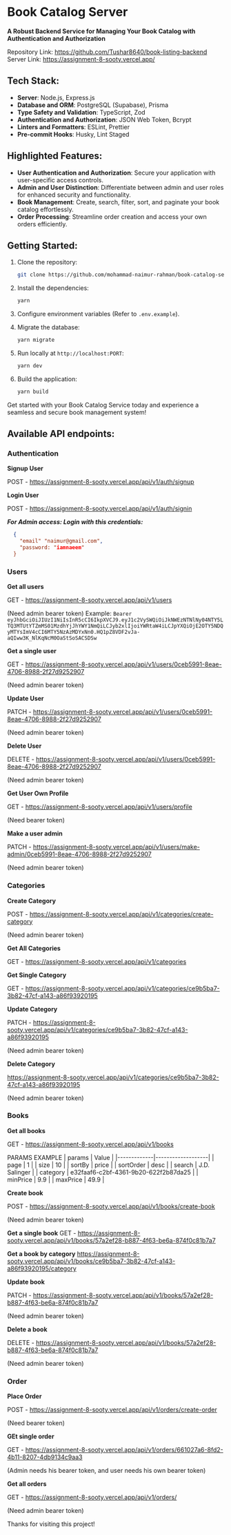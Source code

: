 # Book Catalog Server

**A Robust Backend Service for Managing Your Book Catalog with Authentication and Authorization**

Repository Link: https://github.com/Tushar8640/book-listing-backend
Server Link: https://assignment-8-sooty.vercel.app/

## Tech Stack:

- **Server**: Node.js, Express.js
- **Database and ORM**: PostgreSQL (Supabase), Prisma
- **Type Safety and Validation**: TypeScript, Zod
- **Authentication and Authorization**: JSON Web Token, Bcrypt
- **Linters and Formatters**: ESLint, Prettier
- **Pre-commit Hooks**: Husky, Lint Staged

## Highlighted Features:

- **User Authentication and Authorization**: Secure your application with user-specific access controls.
- **Admin and User Distinction**: Differentiate between admin and user roles for enhanced security and functionality.
- **Book Management**: Create, search, filter, sort, and paginate your book catalog effortlessly.
- **Order Processing**: Streamline order creation and access your own orders efficiently.

## Getting Started:

1. Clone the repository:

   ```bash
   git clone https://github.com/mohammad-naimur-rahman/book-catalog-service
   ```

2. Install the dependencies:

   ```bash
   yarn
   ```

3. Configure environment variables (Refer to `.env.example`).

4. Migrate the database:

   ```bash
   yarn migrate
   ```

5. Run locally at `http://localhost:PORT`:

   ```bash
   yarn dev
   ```

6. Build the application:

   ```bash
   yarn build
   ```

Get started with your Book Catalog Service today and experience a seamless and secure book management system!


## Available API endpoints:

### Authentication

**Signup User**

POST - https://assignment-8-sooty.vercel.app/api/v1/auth/signup

**Login User**

POST - https://assignment-8-sooty.vercel.app/api/v1/auth/signin

**_For Admin access: Login with this credentials:_**

```json
  {
    "email" "naimur@gmail.com",
    "password: "iamnaeem"
  }
```

### Users

**Get all users**

GET - https://assignment-8-sooty.vercel.app/api/v1/users

(Need admin bearer token)
Example: `Bearer eyJhbGciOiJIUzI1NiIsInR5cCI6IkpXVCJ9.eyJ1c2VySWQiOiJkNWEzNTNlNy04NTY5LTQ3MTUtYTZmMS01MzdhYjJhYWY1NmQiLCJyb2xlIjoiYWRtaW4iLCJpYXQiOjE2OTY5NDQyMTYsImV4cCI6MTY5NzAzMDYxNn0.HQ1pZ8VDF2vJa-aQIww3K_NlKqNcM0OaStSoSACSDSw`

**Get a single user**

GET - https://assignment-8-sooty.vercel.app/api/v1/users/0ceb5991-8eae-4706-8988-2f27d9252907

(Need admin bearer token)

**Update User**

PATCH - https://assignment-8-sooty.vercel.app/api/v1/users/0ceb5991-8eae-4706-8988-2f27d9252907

(Need admin bearer token)

**Delete User**

DELETE - https://assignment-8-sooty.vercel.app/api/v1/users/0ceb5991-8eae-4706-8988-2f27d9252907

(Need admin bearer token)

**Get User Own Profile**

GET - https://assignment-8-sooty.vercel.app/api/v1/users/profile

(Need bearer token)

**Make a user admin**

PATCH - https://assignment-8-sooty.vercel.app/api/v1/users/make-admin/0ceb5991-8eae-4706-8988-2f27d9252907

(Need admin bearer token)

### Categories

**Create Category**

POST - https://assignment-8-sooty.vercel.app/api/v1/categories/create-category

(Need admin bearer token)

**Get All Categories**

GET - https://assignment-8-sooty.vercel.app/api/v1/categories

**Get Single Category**

GET - https://assignment-8-sooty.vercel.app/api/v1/categories/ce9b5ba7-3b82-47cf-a143-a86f93920195

**Update Category**

PATCH - https://assignment-8-sooty.vercel.app/api/v1/categories/ce9b5ba7-3b82-47cf-a143-a86f93920195

(Need admin bearer token)

**Delete Category**

https://assignment-8-sooty.vercel.app/api/v1/categories/ce9b5ba7-3b82-47cf-a143-a86f93920195

(Need admin bearer token)

### Books

**Get all books**

GET - https://assignment-8-sooty.vercel.app/api/v1/books

PARAMS EXAMPLE
| params | Value |
|-------------|-------------------|
| page | 1 |
| size | 10 |
| sortBy | price |
| sortOrder | desc |
| search | J.D. Salinger |
| category | e32faaf6-c2bf-4361-9b20-622f2b87da25 |
| minPrice | 9.9 |
| maxPrice | 49.9 |

**Create book**

POST - https://assignment-8-sooty.vercel.app/api/v1/books/create-book

(Need admin bearer token)

**Get a single book**
GET - https://assignment-8-sooty.vercel.app/api/v1/books/57a2ef28-b887-4f63-be6a-874f0c81b7a7

**Get a book by category**
https://assignment-8-sooty.vercel.app/api/v1/books/ce9b5ba7-3b82-47cf-a143-a86f93920195/category

**Update book**

PATCH - https://assignment-8-sooty.vercel.app/api/v1/books/57a2ef28-b887-4f63-be6a-874f0c81b7a7

(Need admin bearer token)

**Delete a book**

DELETE - https://assignment-8-sooty.vercel.app/api/v1/books/57a2ef28-b887-4f63-be6a-874f0c81b7a7

(Need admin bearer token)

### Order

**Place Order**

POST - https://assignment-8-sooty.vercel.app/api/v1/orders/create-order

(Need bearer token)

**GEt single order**

GET - https://assignment-8-sooty.vercel.app/api/v1/orders/661027a6-8fd2-4b11-8207-4db9134c9aa3

(Admin needs his bearer token, and user needs his own bearer token)

**Get all orders**

GET - https://assignment-8-sooty.vercel.app/api/v1/orders/

(Need admin bearer token)

Thanks for visiting this project!
